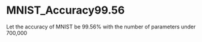 # MNIST_Accuracy99.56
Let the accuracy of MNIST be 99.56% with the number of parameters under 700,000
